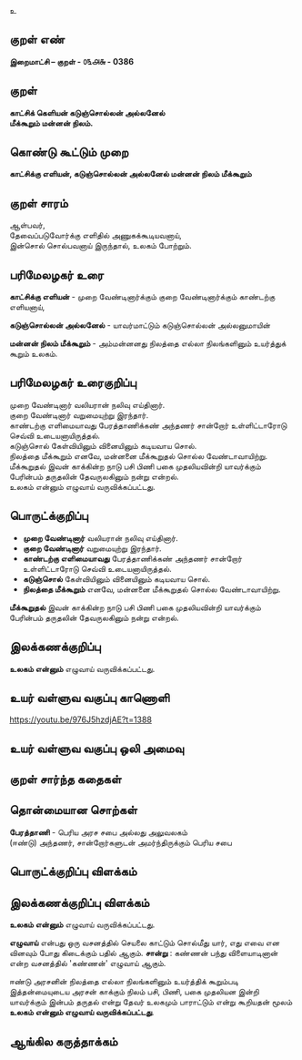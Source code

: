 உ

## குறள் எண் 

**இறைமாட்சி – குறள் - ௦௩௮௬ - 0386**  

## குறள் 

**காட்சிக் கெளியன் கடுஞ்சொல்லன் அல்லனேல்  
மீக்கூறும் மன்னன் நிலம்.**

## கொண்டு கூட்டும் முறை

**காட்சிக்கு எளியன், கடுஞ்சொல்லன் அல்லனேல் மன்னன் நிலம் மீக்கூறும்**

## குறள் சாரம் 

ஆள்பவர்,  
தேவைப்படுவோர்க்கு எளிதில் அணுகக்கூடியவனாய்,  
இன்சொல் சொல்பவனாய் இருந்தால், உலகம் போற்றும்.  

## பரிமேலழகர் உரை

**காட்சிக்கு எளியன்** - முறை வேண்டினார்க்கும் குறை வேண்டினார்க்கும் காண்டற்கு எளியனாய்,  

**கடுஞ்சொல்லன் அல்லனேல்** - யாவர்மாட்டும் கடுஞ்சொல்லன் அல்லனுமாயின்  

**மன்னன் நிலம் மீக்கூறும்** - அம்மன்னனது நிலத்தை எல்லா நிலங்களினும் உயர்த்துக் கூறும் உலகம்.

## பரிமேலழகர் உரைகுறிப்பு   

முறை வேண்டினார் வலியரான் நலிவு எய்தினார்.  
குறை வேண்டினார் வறுமையுற்று இரந்தார்.  
காண்டற்கு எளிமையாவது பேரத்தாணிக்கண் அந்தணர் சான்றோர் உள்ளிட்டாரோடு செவ்வி உடையனாயிருத்தல்.  
கடுஞ்சொல் கேள்வியினும் வினையினும் கடியவாய சொல்.  
நிலத்தை மீக்கூறும் எனவே, மன்னனை மீக்கூறுதல் சொல்ல வேண்டாவாயிற்று.  
மீக்கூறுதல் இவன் காக்கின்ற நாடு பசி பிணி பகை முதலியவின்றி யாவர்க்கும் பேரின்பம் தருதலின் தேவருலகினும் நன்று என்றல்.  
உலகம் என்னும் எழுவாய் வருவிக்கப்பட்டது.    

## பொருட்க்குறிப்பு 

* **முறை வேண்டினார்** வலியரான் நலிவு எய்தினார்.   
* **குறை வேண்டினார்** வறுமையுற்று இரந்தார்.  
* **காண்டற்கு எளிமையாவது** பேரத்தாணிக்கண் அந்தணர் சான்றோர் உள்ளிட்டாரோடு செவ்வி உடையனாயிருத்தல்.  
* **கடுஞ்சொல்** கேள்வியினும் வினையினும் கடியவாய சொல்.  
* **நிலத்தை மீக்கூறும்** எனவே, மன்னனை மீக்கூறுதல் சொல்ல வேண்டாவாயிற்று.  

**மீக்கூறுதல்** இவன் காக்கின்ற நாடு பசி பிணி பகை முதலியவின்றி யாவர்க்கும் பேரின்பம் தருதலின் தேவருலகினும் நன்று என்றல்.  

## இலக்கணக்குறிப்பு  

**உலகம் என்னும்** எழுவாய் வருவிக்கப்பட்டது.   

## உயர் வள்ளுவ வகுப்பு காணொளி

https://youtu.be/976J5hzdjAE?t=1388

## உயர் வள்ளுவ வகுப்பு ஒலி அமைவு 

 
## குறள் சார்ந்த கதைகள் 


## தொன்மையான சொற்கள்   

**பேரத்தாணி** - பெரிய அரச சபை அல்லது அலுவலகம்  
(ஈண்டு) அந்தணர், சான்றோர்களுடன் அமர்ந்திருக்கும் பெரிய சபை  

## பொருட்க்குறிப்பு விளக்கம்


## இலக்கணக்குறிப்பு விளக்கம்

**உலகம் என்னும்** எழுவாய் வருவிக்கப்பட்டது.  

**எழுவாய்** என்பது ஒரு வசனத்தில் செயலை காட்டும் சொல்மீது யார், எது எவை என வினவும் போது கிடைக்கும் பதில் ஆகும். 
**சான்று** : கண்ணன் பந்து விளையாடினான் என்ற வசனத்தில் 'கண்ணன்' எழுவாய் ஆகும்.    

ஈண்டு அரசனின் நிலத்தை எல்லா நிலங்களினும் உயர்த்திக் கூறும்படி இத்தன்மையுடைய அரசன் காக்கும் நிலம் பசி, பிணி, பகை முதலியன இன்றி யாவர்க்கும் இன்பம் தருதல் என்று தேவர் உலகமும் பாராட்டும் என்று கூறியதன் மூலம் **உலகம் என்னும் எழுவாய் வருவிக்கப்பட்டது**.

## ஆங்கில கருத்தாக்கம் 


